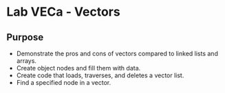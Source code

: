 # Lab VECa - Vectors
## Purpose
* Demonstrate the pros and cons of vectors compared to linked lists and arrays.
* Create object nodes and fill them with data.
* Create code that loads, traverses, and deletes a vector list.
* Find a specified node in a vector.
